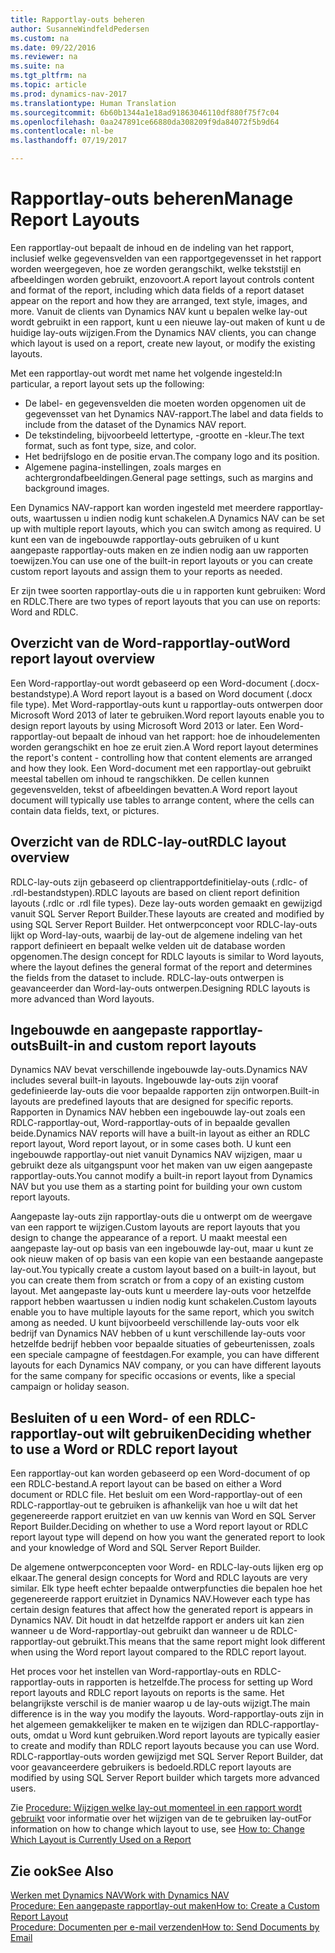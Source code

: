 ```yaml
---
title: Rapportlay-outs beheren
author: SusanneWindfeldPedersen
ms.custom: na
ms.date: 09/22/2016
ms.reviewer: na
ms.suite: na
ms.tgt_pltfrm: na
ms.topic: article
ms.prod: dynamics-nav-2017
ms.translationtype: Human Translation
ms.sourcegitcommit: 6b60b1344a1e18ad91863046110df880f75f7c04
ms.openlocfilehash: 0aa247891ce66880da308209f9da84072f5b9d64
ms.contentlocale: nl-be
ms.lasthandoff: 07/19/2017

---
```

    
# <a name="manage-report-layouts"></a><span data-ttu-id="ec4bd-102">Rapportlay-outs beheren</span><span class="sxs-lookup"><span data-stu-id="ec4bd-102">Manage Report Layouts</span></span>
<span data-ttu-id="ec4bd-103">Een rapportlay-out bepaalt de inhoud en de indeling van het rapport, inclusief welke gegevensvelden van een rapportgegevensset in het rapport worden weergegeven, hoe ze worden gerangschikt, welke tekststijl en afbeeldingen worden gebruikt, enzovoort.</span><span class="sxs-lookup"><span data-stu-id="ec4bd-103">A report layout controls content and format of the report, including which data fields of a report dataset appear on the report and how they are arranged, text style, images, and more.</span></span> <span data-ttu-id="ec4bd-104">Vanuit de clients van Dynamics NAV kunt u bepalen welke lay-out wordt gebruikt in een rapport, kunt u een nieuwe lay-out maken of kunt u de huidige lay-outs wijzigen.</span><span class="sxs-lookup"><span data-stu-id="ec4bd-104">From the Dynamics NAV clients, you can change which layout is used on a report, create new layout, or modify the existing layouts.</span></span> 

<span data-ttu-id="ec4bd-105">Met een rapportlay-out wordt met name het volgende ingesteld:</span><span class="sxs-lookup"><span data-stu-id="ec4bd-105">In particular, a report layout sets up the following:</span></span>

- <span data-ttu-id="ec4bd-106">De label- en gegevensvelden die moeten worden opgenomen uit de gegevensset van het Dynamics NAV-rapport.</span><span class="sxs-lookup"><span data-stu-id="ec4bd-106">The label and data fields to include from the dataset of the Dynamics NAV report.</span></span>
- <span data-ttu-id="ec4bd-107">De tekstindeling, bijvoorbeeld lettertype, -grootte en -kleur.</span><span class="sxs-lookup"><span data-stu-id="ec4bd-107">The text format, such as font type, size, and color.</span></span>
- <span data-ttu-id="ec4bd-108">Het bedrijfslogo en de positie ervan.</span><span class="sxs-lookup"><span data-stu-id="ec4bd-108">The company logo and its position.</span></span>
- <span data-ttu-id="ec4bd-109">Algemene pagina-instellingen, zoals marges en achtergrondafbeeldingen.</span><span class="sxs-lookup"><span data-stu-id="ec4bd-109">General page settings, such as margins and background images.</span></span> 

<span data-ttu-id="ec4bd-110">Een Dynamics NAV-rapport kan worden ingesteld met meerdere rapportlay-outs, waartussen u indien nodig kunt schakelen.</span><span class="sxs-lookup"><span data-stu-id="ec4bd-110">A Dynamics NAV can be set up with multiple report layouts, which you can switch among as required.</span></span> <span data-ttu-id="ec4bd-111">U kunt een van de ingebouwde rapportlay-outs gebruiken of u kunt aangepaste rapportlay-outs maken en ze indien nodig aan uw rapporten toewijzen.</span><span class="sxs-lookup"><span data-stu-id="ec4bd-111">You can use one of the built-in report layouts or you can create custom report layouts and assign them to your reports as needed.</span></span>

<span data-ttu-id="ec4bd-112">Er zijn twee soorten rapportlay-outs die u in rapporten kunt gebruiken: Word en RDLC.</span><span class="sxs-lookup"><span data-stu-id="ec4bd-112">There are two types of report layouts that you can use on reports: Word and RDLC.</span></span>

## <a name="word-report-layout-overview"></a><span data-ttu-id="ec4bd-113">Overzicht van de Word-rapportlay-out</span><span class="sxs-lookup"><span data-stu-id="ec4bd-113">Word report layout overview</span></span>
<span data-ttu-id="ec4bd-114">Een Word-rapportlay-out wordt gebaseerd op een Word-document (.docx-bestandstype).</span><span class="sxs-lookup"><span data-stu-id="ec4bd-114">A Word report layout is a based on Word document (.docx file type).</span></span> <span data-ttu-id="ec4bd-115">Met Word-rapportlay-outs kunt u rapportlay-outs ontwerpen door Microsoft Word 2013 of later te gebruiken.</span><span class="sxs-lookup"><span data-stu-id="ec4bd-115">Word report layouts enable you to design report layouts by using Microsoft Word 2013 or later.</span></span> <span data-ttu-id="ec4bd-116">Een Word-rapportlay-out bepaalt de inhoud van het rapport: hoe de inhoudelementen worden gerangschikt en hoe ze eruit zien.</span><span class="sxs-lookup"><span data-stu-id="ec4bd-116">A Word report layout determines the report's content - controlling how that content elements are arranged and how they look.</span></span> <span data-ttu-id="ec4bd-117">Een Word-document met een rapportlay-out gebruikt meestal tabellen om inhoud te rangschikken. De cellen kunnen gegevensvelden, tekst of afbeeldingen bevatten.</span><span class="sxs-lookup"><span data-stu-id="ec4bd-117">A Word report layout document will typically use tables to arrange content, where the cells can contain data fields, text, or pictures.</span></span>

## <a name="rdlc-layout-overview"></a><span data-ttu-id="ec4bd-118">Overzicht van de RDLC-lay-out</span><span class="sxs-lookup"><span data-stu-id="ec4bd-118">RDLC layout overview</span></span>
<span data-ttu-id="ec4bd-119">RDLC-lay-outs zijn gebaseerd op clientrapportdefinitielay-outs (.rdlc- of .rdl-bestandstypen).</span><span class="sxs-lookup"><span data-stu-id="ec4bd-119">RDLC layouts are based on client report definition layouts (.rdlc or .rdl file types).</span></span> <span data-ttu-id="ec4bd-120">Deze lay-outs worden gemaakt en gewijzigd vanuit SQL Server Report Builder.</span><span class="sxs-lookup"><span data-stu-id="ec4bd-120">These layouts are created and modified by using SQL Server Report Builder.</span></span> <span data-ttu-id="ec4bd-121">Het ontwerpconcept voor RDLC-lay-outs lijkt op Word-lay-outs, waarbij de lay-out de algemene indeling van het rapport definieert en bepaalt welke velden uit de database worden opgenomen.</span><span class="sxs-lookup"><span data-stu-id="ec4bd-121">The design concept for RDLC layouts is similar to Word layouts, where the layout defines the general format of the report and determines the fields from the dataset to include.</span></span> <span data-ttu-id="ec4bd-122">RDLC-lay-outs ontwerpen is geavanceerder dan Word-lay-outs ontwerpen.</span><span class="sxs-lookup"><span data-stu-id="ec4bd-122">Designing RDLC layouts is more advanced than Word layouts.</span></span>

## <a name="built-in-and-custom-report-layouts"></a><span data-ttu-id="ec4bd-123">Ingebouwde en aangepaste rapportlay-outs</span><span class="sxs-lookup"><span data-stu-id="ec4bd-123">Built-in and custom report layouts</span></span>
<span data-ttu-id="ec4bd-124">Dynamics NAV bevat verschillende ingebouwde lay-outs.</span><span class="sxs-lookup"><span data-stu-id="ec4bd-124">Dynamics NAV includes several built-in layouts.</span></span> <span data-ttu-id="ec4bd-125">Ingebouwde lay-outs zijn vooraf gedefinieerde lay-outs die voor bepaalde rapporten zijn ontworpen.</span><span class="sxs-lookup"><span data-stu-id="ec4bd-125">Built-in layouts are predefined layouts that are designed for specific reports.</span></span> <span data-ttu-id="ec4bd-126">Rapporten in Dynamics NAV hebben een ingebouwde lay-out zoals een RDLC-rapportlay-out, Word-rapportlay-outs of in bepaalde gevallen beide.</span><span class="sxs-lookup"><span data-stu-id="ec4bd-126">Dynamics NAV reports will have a built-in layout as either an RDLC report layout, Word report layout, or in some cases both.</span></span> <span data-ttu-id="ec4bd-127">U kunt een ingebouwde rapportlay-out niet vanuit Dynamics NAV wijzigen, maar u gebruikt deze als uitgangspunt voor het maken van uw eigen aangepaste rapportlay-outs.</span><span class="sxs-lookup"><span data-stu-id="ec4bd-127">You cannot modify a built-in report layout from Dynamics NAV but you use them as a starting point for building your own custom report layouts.</span></span> 

<span data-ttu-id="ec4bd-128">Aangepaste lay-outs zijn rapportlay-outs die u ontwerpt om de weergave van een rapport te wijzigen.</span><span class="sxs-lookup"><span data-stu-id="ec4bd-128">Custom layouts are report layouts that you design to change the appearance of a report.</span></span> <span data-ttu-id="ec4bd-129">U maakt meestal een aangepaste lay-out op basis van een ingebouwde lay-out, maar u kunt ze ook nieuw maken of op basis van een kopie van een bestaande aangepaste lay-out.</span><span class="sxs-lookup"><span data-stu-id="ec4bd-129">You typically create a custom layout based on a built-in layout, but you can create them from scratch or from a copy of an existing custom layout.</span></span> <span data-ttu-id="ec4bd-130">Met aangepaste lay-outs kunt u meerdere lay-outs voor hetzelfde rapport hebben waartussen u indien nodig kunt schakelen.</span><span class="sxs-lookup"><span data-stu-id="ec4bd-130">Custom layouts enable you to have multiple layouts for the same report, which you switch among as needed.</span></span> <span data-ttu-id="ec4bd-131">U kunt bijvoorbeeld verschillende lay-outs voor elk bedrijf van Dynamics NAV hebben of u kunt verschillende lay-outs voor hetzelfde bedrijf hebben voor bepaalde situaties of gebeurtenissen, zoals een speciale campagne of feestdagen.</span><span class="sxs-lookup"><span data-stu-id="ec4bd-131">For example, you can have different layouts for each Dynamics NAV company, or you can have different layouts for the same company for specific occasions or events, like a special campaign or holiday season.</span></span>

## <a name="deciding-whether-to-use-a-word-or-rdlc-report-layout"></a><span data-ttu-id="ec4bd-132">Besluiten of u een Word- of een RDLC-rapportlay-out wilt gebruiken</span><span class="sxs-lookup"><span data-stu-id="ec4bd-132">Deciding whether to use a Word or RDLC report layout</span></span> 
<span data-ttu-id="ec4bd-133">Een rapportlay-out kan worden gebaseerd op een Word-document of op een RDLC-bestand.</span><span class="sxs-lookup"><span data-stu-id="ec4bd-133">A report layout can be based on either a Word document or RDLC file.</span></span> <span data-ttu-id="ec4bd-134">Het besluit om een Word-rapportlay-out of een RDLC-rapportlay-out te gebruiken is afhankelijk van hoe u wilt dat het gegenereerde rapport eruitziet en van uw kennis van Word en SQL Server Report Builder.</span><span class="sxs-lookup"><span data-stu-id="ec4bd-134">Deciding on whether to use a Word report layout or RDLC report layout type will depend on how you want the generated report to look and your knowledge of Word and SQL Server Report Builder.</span></span> 

<span data-ttu-id="ec4bd-135">De algemene ontwerpconcepten voor Word- en RDLC-lay-outs lijken erg op elkaar.</span><span class="sxs-lookup"><span data-stu-id="ec4bd-135">The general design concepts for Word and RDLC layouts are very similar.</span></span> <span data-ttu-id="ec4bd-136">Elk type heeft echter bepaalde ontwerpfuncties die bepalen hoe het gegenereerde rapport eruitziet in Dynamics NAV.</span><span class="sxs-lookup"><span data-stu-id="ec4bd-136">However each type has certain design features that affect how the generated report is appears in Dynamics NAV.</span></span> <span data-ttu-id="ec4bd-137">Dit houdt in dat hetzelfde rapport er anders uit kan zien wanneer u de Word-rapportlay-out gebruikt dan wanneer u de RDLC-rapportlay-out gebruikt.</span><span class="sxs-lookup"><span data-stu-id="ec4bd-137">This means that the same report might look different when using the Word report layout compared to the RDLC report layout.</span></span>

<span data-ttu-id="ec4bd-138">Het proces voor het instellen van Word-rapportlay-outs en RDLC-rapportlay-outs in rapporten is hetzelfde.</span><span class="sxs-lookup"><span data-stu-id="ec4bd-138">The process for setting up Word report layouts and RDLC report layouts on reports is the same.</span></span> <span data-ttu-id="ec4bd-139">Het belangrijkste verschil is de manier waarop u de lay-outs wijzigt.</span><span class="sxs-lookup"><span data-stu-id="ec4bd-139">The main difference is in the way you modify the layouts.</span></span> <span data-ttu-id="ec4bd-140">Word-rapportlay-outs zijn in het algemeen gemakkelijker te maken en te wijzigen dan RDLC-rapportlay-outs, omdat u Word kunt gebruiken.</span><span class="sxs-lookup"><span data-stu-id="ec4bd-140">Word report layouts are typically easier to create and modify than RDLC report layouts because you can use Word.</span></span> <span data-ttu-id="ec4bd-141">RDLC-rapportlay-outs worden gewijzigd met SQL Server Report Builder, dat voor geavanceerdere gebruikers is bedoeld.</span><span class="sxs-lookup"><span data-stu-id="ec4bd-141">RDLC report layouts are modified by using SQL Server Report builder which targets more advanced users.</span></span>

<span data-ttu-id="ec4bd-142">Zie [Procedure: Wijzigen welke lay-out momenteel in een rapport wordt gebruikt](ui-how-change-layout-currently-used-report.md) voor informatie over het wijzigen van de te gebruiken lay-out</span><span class="sxs-lookup"><span data-stu-id="ec4bd-142">For information on how to change which layout to use, see [How to: Change Which Layout is Currently Used on a Report](ui-how-change-layout-currently-used-report.md)</span></span>

## <a name="see-also"></a><span data-ttu-id="ec4bd-143">Zie ook</span><span class="sxs-lookup"><span data-stu-id="ec4bd-143">See Also</span></span>
[<span data-ttu-id="ec4bd-144">Werken met Dynamics NAV</span><span class="sxs-lookup"><span data-stu-id="ec4bd-144">Work with Dynamics NAV</span></span>](ui-work-product.md)  
[<span data-ttu-id="ec4bd-145">Procedure: Een aangepaste rapportlay-out maken</span><span class="sxs-lookup"><span data-stu-id="ec4bd-145">How to: Create a Custom Report Layout</span></span>](ui-how-create-custom-report-layout.md)  
[<span data-ttu-id="ec4bd-146">Procedure: Documenten per e-mail verzenden</span><span class="sxs-lookup"><span data-stu-id="ec4bd-146">How to: Send Documents by Email</span></span>](ui-how-send-documents-email.md)

